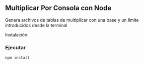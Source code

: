 ## Multiplicar Por Consola con Node

Genera archivos de tablas de multiplicar con una base y un límite introducidos desde la terminal

Instalación:

### Ejecutar
```
npm install
```